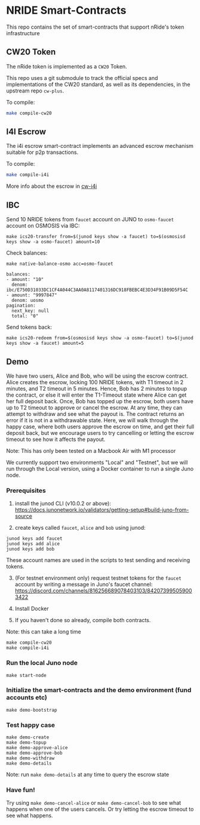 
# NRIDE Smart-Contracts

This repo contains the set of smart-contracts that support nRide's token 
infrastructure

## CW20 Token

The nRide token is implemented as a `CW20` Token.

This repo uses a git submodule to track the official specs and implementations 
of the CW20 standard, as well as its dependencies, in the upstream repo 
`cw-plus`.

To compile:

```sh
make compile-cw20
```

## I4I Escrow 

The i4i escrow smart-contract implements an advanced escrow mechanism suitable
for p2p transactions.

To compile:

```sh
make compile-i4i
```

More info about the escrow in [cw-i4i](cw-i4i/README.md)

## IBC

Send 10 NRIDE tokens from `faucet` account on JUNO to `osmo-faucet` account on OSMOSIS via IBC:

```
make ics20-transfer from=$(junod keys show -a faucet) to=$(osmosisd keys show -a osmo-faucet) amount=10
```

Check balances:

```
make native-balance-osmo acc=osmo-faucet

balances:
- amount: "10"
  denom: ibc/E750D31033DC1CF4A044C3AA0A8117401316DC918FBEBC4E3D34F91B09D5F54C
- amount: "9997847"
  denom: uosmo
pagination:
  next_key: null
  total: "0"
```

Send tokens back:

```
make ics20-redeem from=$(osmosisd keys show -a osmo-faucet) to=$(junod keys show -a faucet) amount=5 
```

## Demo

We have two users, Alice and Bob, who will be using the escrow contract. Alice 
creates the escrow, locking 100 NRIDE tokens, with T1 timeout in 2 minutes, 
and T2 timeout in 5 minutes. Hence, Bob has 2 minutes to topup the contract, or 
else it will enter the T1-Timeout state where Alice can get her full deposit 
back. Once, Bob has topped up the escrow, both users have up to T2 timeout to 
approve or cancel the escrow. At any time, they can attempt to withdraw and see 
what the payout is. The contract returns an error if it is not in a withdrawable
state. Here, we will walk through the happy case, where both users approve the 
escrow on time, and get their full deposit back, but we encourage users to try 
cancelling or letting the escrow timeout to see how it affects the payout.

Note: This has only been tested on a Macbook Air with M1 processor

We currently support two environments "Local" and "Testnet", but we will run 
through the Local version, using a Docker container to run a single Juno node.

### Prerequisites

1) install the junod CLI (v10.0.2 or above): 
https://docs.junonetwork.io/validators/getting-setup#build-juno-from-source

2) create keys called `faucet`, `alice` and `bob` using junod:

```
junod keys add faucet
junod keys add alice
junod keys add bob
```

These account names are used in the scripts to test sending and receiving tokens.

3) (For testnet environment only) request testnet tokens for the `faucet` 
account by writing a message in Juno's faucet channel: 
https://discord.com/channels/816256689078403103/842073995059003422

4) Install Docker

5) If you haven't done so already, compile both contracts.

Note: this can take a long time

```
make compile-cw20
make compile-i4i
```

### Run the local Juno node

```
make start-node
```

### Initialize the smart-contracts and the demo environment (fund accounts etc)

```
make demo-bootstrap
```

### Test happy case

```
make demo-create
make demo-topup
make demo-approve-alice
make demo-approve-bob
make demo-withdraw
make demo-details
```

Note: run `make demo-details` at any time to query the escrow state

### Have fun!

Try using `make demo-cancel-alice` or `make demo-cancel-bob` to see what 
happens when one of the users cancels. Or try letting the escrow timeout to 
see what happens.


